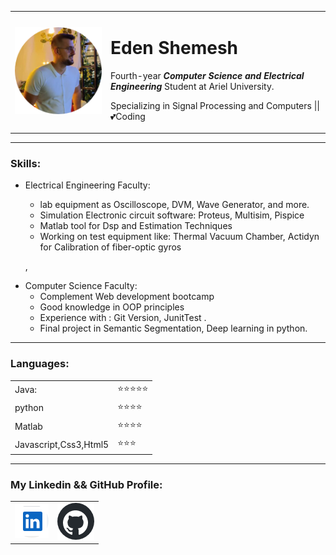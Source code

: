 <!DOCTYPE html>
<html>

<body>
  <table cellspacing="30">
    <tr>
      <td><img src="https://github.com/eden9209/cv/blob/main/circle_cropped.png?raw=true" alt="Eden picture profile"></td>
      <td>
        <h1>Eden Shemesh</h1>
        <p>Fourth-year <strong><em>Computer Science and Electrical Engineering</em></strong> Student at Ariel University.</p>
        <p>Specializing in Signal Processing and Computers || 💕Coding </p>
      </td>
    </tr>
  </table>
  <hr>
  <h3> Skills:</h3>
  <ul>
    <li>Electrical Engineering Faculty:</li>
    <ul>
      <li>lab equipment as Oscilloscope, DVM, Wave Generator, and more.</li>
      <li>Simulation Electronic circuit software: Proteus, Multisim, Pispice</li>
      <li>Matlab tool for Dsp and Estimation Techniques</li>
      <li>Working on test equipment like: Thermal Vacuum Chamber, Actidyn for Calibration of fiber-optic gyros</li>
    </ul>
    <p>, </p>
    <li>Computer Science Faculty:
      <ul>
        <li>Complement Web development bootcamp </li>
        <li>Good knowledge in OOP principles</li>
        <li>Experience with : Git Version, JunitTest .</li>
        <li>Final project in Semantic Segmentation, Deep learning in python.</li>
      </ul>
    </li>
  </ul>
  <hr>
  <h3>Languages:</h3>
  <table cellspacing="20">
    <tr>
      <td>Java:</td>
      <td>⭐⭐⭐⭐⭐</td>
    </tr>
    <tr>
      <td>python</td>
      <td>⭐⭐⭐⭐</td>
    </tr>
    <tr>
      <td>Matlab</td>
      <td>⭐⭐⭐⭐</td>
    </tr>
    <tr>
      <td>Javascript,Css3,Html5</td>
      <td>⭐⭐⭐</td>
    </tr>
  </table>
  <hr>
  <h3>My Linkedin && GitHub Profile:</h3>
  <table>
    <tr>
      <td><a href="https://www.linkedin.com/in/eden-shemesh-359bb2197/" target="_blank">
          <img src="https://github.com/eden9209/cv/blob/main/logo.png?raw=true" alt="Linkedin Logo" /></a></td>
      <td><a href="https://github.com/eden9209" target="_blank">
          <img src="https://github.com/eden9209/cv/blob/main/github_logo_new.png?raw=true" alt="Github Logo" /></a></td>
    </tr>
  </table>


</body>

</html>

